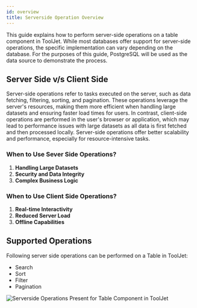 ```yaml
---
id: overview
title: Serverside Operation Overview
---
```


This guide explains how to perform server-side operations on a table component in ToolJet.  While most databases offer support for server-side operations, the specific implementation can vary depending on the database. For the purposes of this guide, PostgreSQL will be used as the data source to demonstrate the process.

<div style={{paddingTop:'24px'}}>

## Server Side v/s Client Side

Server-side operations refer to tasks executed on the server, such as data fetching, filtering, sorting, and pagination. These operations leverage the server's resources, making them more efficient when handling large datasets and ensuring faster load times for users. In contrast, client-side operations are performed in the user's browser or application, which may lead to performance issues with large datasets as all data is first fetched and then processed locally. Server-side operations offer better scalability and performance, especially for resource-intensive tasks.

### When to Use Sever Side Operations?

1. **Handling Large Datasets**
2. **Security and Data Integrity**
3. **Complex Business Logic**

### When to Use Client Side Operations?

1. **Real-time Interactivity**
2. **Reduced Server Load**
3. **Offline Capabilities**

</div>

<div style={{paddingTop:'24px'}}>

## Supported Operations

Following server side operations can be performed on a Table in ToolJet:

- Search
- Sort
- Filter
- Pagination

<img className="screenshot-full" src="/img/widgets/table/serverside-operations/serverside-operations.png" alt="Serverside Operations Present for Table Component in ToolJet" />

</div>